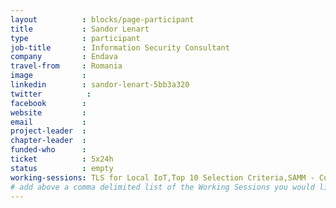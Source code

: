 ```yaml
---
layout          : blocks/page-participant
title           : Sandor Lenart
type            : participant
job-title       : Information Security Consultant
company         : Endava
travel-from     : Romania
image           :
linkedin        : sandor-lenart-5bb3a320
twitter          :
facebook        :
website         :
email           :
project-leader  :
chapter-leader  :
funded-who      :
ticket          : 5x24h
status          : empty
working-sessions: TLS for Local IoT,Top 10 Selection Criteria,SAMM - Conducting Assessments,Hackathon Daily Sessions,Securing the CI Pipeline,A10 - Underprotected APIs,Security Champions,BDD for Cloud Security,CTFs,Teaching Attacker perspective to Developers,Threat and Vulnerability Management,Webgoat,ZAP,Incident Response Playbook,GraphQL Security Review,ELK Security Dashboards,Using Security Risks to Measure Agile Practices,NextGen Security Scanners,Closing party,Visit Bletchley Park,Machine Learning and Security,OWASP Risk Rating Management Project,OWASP Internet of Things Project,SAMM - Maturity Models tool,Due Diligence Playbook,Ransomware Playbook
# add above a comma delimited list of the Working Sessions you would like to attend (use the session's title)
---
```


<!-- put more details about participant here -->
